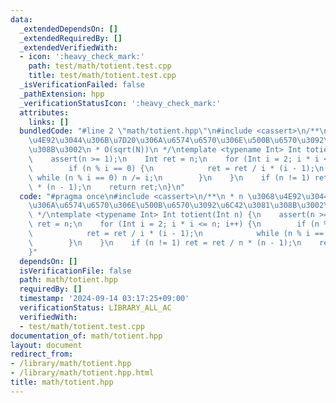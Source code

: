 ```yaml
---
data:
  _extendedDependsOn: []
  _extendedRequiredBy: []
  _extendedVerifiedWith:
  - icon: ':heavy_check_mark:'
    path: test/math/totient.test.cpp
    title: test/math/totient.test.cpp
  _isVerificationFailed: false
  _pathExtension: hpp
  _verificationStatusIcon: ':heavy_check_mark:'
  attributes:
    links: []
  bundledCode: "#line 2 \"math/totient.hpp\"\n#include <cassert>\n/**\n * n \u3068\
    \u4E92\u3044\u306B\u7D20\u306A\u6574\u6570\u306E\u500B\u6570\u3092\u6C42\u3081\
    \u308B\u3002\n * O(sqrt(N))\n */\ntemplate <typename Int> Int totient(Int n) {\n\
    \    assert(n >= 1);\n    Int ret = n;\n    for (Int i = 2; i * i <= n; i++) {\n\
    \        if (n % i == 0) {\n            ret = ret / i * (i - 1);\n           \
    \ while (n % i == 0) n /= i;\n        }\n    }\n    if (n != 1) ret = ret / n\
    \ * (n - 1);\n    return ret;\n}\n"
  code: "#pragma once\n#include <cassert>\n/**\n * n \u3068\u4E92\u3044\u306B\u7D20\
    \u306A\u6574\u6570\u306E\u500B\u6570\u3092\u6C42\u3081\u308B\u3002\n * O(sqrt(N))\n\
    \ */\ntemplate <typename Int> Int totient(Int n) {\n    assert(n >= 1);\n    Int\
    \ ret = n;\n    for (Int i = 2; i * i <= n; i++) {\n        if (n % i == 0) {\n\
    \            ret = ret / i * (i - 1);\n            while (n % i == 0) n /= i;\n\
    \        }\n    }\n    if (n != 1) ret = ret / n * (n - 1);\n    return ret;\n\
    }"
  dependsOn: []
  isVerificationFile: false
  path: math/totient.hpp
  requiredBy: []
  timestamp: '2024-09-14 03:17:25+09:00'
  verificationStatus: LIBRARY_ALL_AC
  verifiedWith:
  - test/math/totient.test.cpp
documentation_of: math/totient.hpp
layout: document
redirect_from:
- /library/math/totient.hpp
- /library/math/totient.hpp.html
title: math/totient.hpp
---
```

